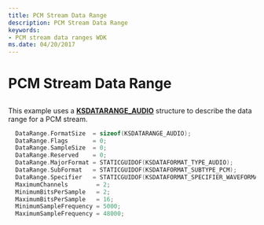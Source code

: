 ```yaml
---
title: PCM Stream Data Range
description: PCM Stream Data Range
keywords:
- PCM stream data ranges WDK
ms.date: 04/20/2017
---
```


# PCM Stream Data Range


## <span id="pcm_stream_data_range"></span><span id="PCM_STREAM_DATA_RANGE"></span>


This example uses a [**KSDATARANGE\_AUDIO**](/windows-hardware/drivers/ddi/ksmedia/ns-ksmedia-ksdatarange_audio) structure to describe the data range for a PCM stream.

```cpp
  DataRange.FormatSize  = sizeof(KSDATARANGE_AUDIO);
  DataRange.Flags       = 0;
  DataRange.SampleSize  = 0;
  DataRange.Reserved    = 0;
  DataRange.MajorFormat = STATICGUIDOF(KSDATAFORMAT_TYPE_AUDIO);
  DataRange.SubFormat   = STATICGUIDOF(KSDATAFORMAT_SUBTYPE_PCM);
  DataRange.Specifier   = STATICGUIDOF(KSDATAFORMAT_SPECIFIER_WAVEFORMATEX);
  MaximumChannels        = 2;
  MinimumBitsPerSample   = 2;
  MaximumBitsPerSample   = 16;
  MinimumSampleFrequency = 5000;
  MaximumSampleFrequency = 48000;
```

 

